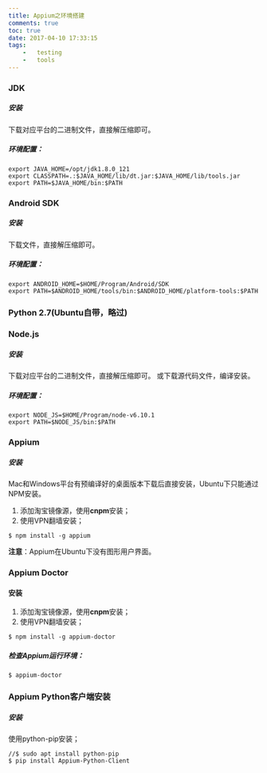 ```yaml
---
title: Appium之环境搭建
comments: true
toc: true
date: 2017-04-10 17:33:15
tags:
	-	testing
	-	tools
---
```


### JDK
##### 安装
下载对应平台的二进制文件，直接解压缩即可。
##### 环境配置：
``` shell
export JAVA_HOME=/opt/jdk1.8.0_121
export CLASSPATH=.:$JAVA_HOME/lib/dt.jar:$JAVA_HOME/lib/tools.jar
export PATH=$JAVA_HOME/bin:$PATH
```

### Android SDK
##### 安装
下载文件，直接解压缩即可。
##### 环境配置：
``` shell
export ANDROID_HOME=$HOME/Program/Android/SDK
export PATH=$ANDROID_HOME/tools/bin:$ANDROID_HOME/platform-tools:$PATH
```

<!-- more -->

### Python 2.7(Ubuntu自带，略过)

### Node.js
##### 安装
下载对应平台的二进制文件，直接解压缩即可。
或下载源代码文件，编译安装。

##### 环境配置：
``` shell
export NODE_JS=$HOME/Program/node-v6.10.1
export PATH=$NODE_JS/bin:$PATH
```

### Appium
##### 安装
Mac和Windows平台有预编译好的桌面版本下载后直接安装，Ubuntu下只能通过NPM安装。
1. 添加淘宝镜像源，使用**cnpm**安装；
2. 使用VPN翻墙安装；

``` shell
$ npm install -g appium
```

**注意**：Appium在Ubuntu下没有图形用户界面。

### Appium Doctor
#### 安装
1. 添加淘宝镜像源，使用**cnpm**安装；
2. 使用VPN翻墙安装；

``` shell
$ npm install -g appium-doctor
```

##### 检查Appium运行环境：
``` shell
$ appium-doctor
```

### Appium Python客户端安装
##### 安装
使用python-pip安装；
``` shell
//$ sudo apt install python-pip
$ pip install Appium-Python-Client
```